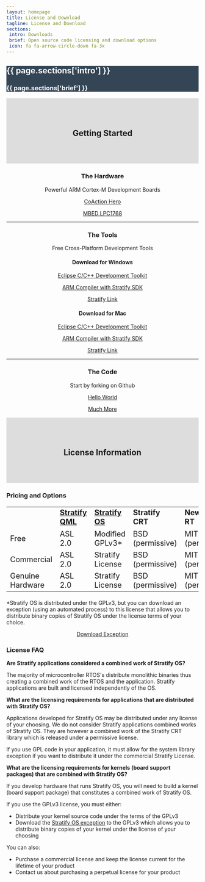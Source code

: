 ```yaml
---
layout: homepage
title: License and Download
tagline: License and Download
sections:
 intro: Downloads
 brief: Open source code licensing and download options
 icon: fa fa-arrow-circle-down fa-3x
---
```


<div style="background: #344555; color: #fff;">
<div class="container">
<div class="row header_row">
		<div class="col-md-3 text-center">
			<h2><i class="{{ page.sections['icon'] }}"></i></h2>
		</div>
		<div class="col-md-9">
			<h2><b>{{ page.sections['intro'] }}</b></h2>
			<h3>{{ page.sections['brief'] }}</h3>
		</div>
	</div>
</div>
</div>


<div style="background: #ddd;">
	<div class="container" style="padding-top: 50px; padding-bottom: 50px">
		<center>
			<h2>Getting Started</h2>
		</center>
	</div>
</div>

<div class="container">

<center>
<h3><i class="fa fa-cogs"></i> The Hardware</h3>
<p>Powerful ARM Cortex-M Development Boards</p>
</center>

<div class="row">

  <div class="col-md-6">
    <center>
      <p>
        <a class="btn btn-lg btn-primary" href="{{ BASE_URL }}/hardware/coaction-hero/">CoAction Hero</a>
      </p>
    </center>
  </div>

  <div class="col-md-6">
  <center>
    <p>
      <a class="btn btn-lg btn-primary" href="{{ BASE_URL }}/hardware/mbed-lpc1768/">MBED LPC1768</a>
    </p>
  </center>
  </div>

</div>

<hr>

<center>
<h3><i class="fa fa-wrench"></i> The Tools</h3>
<p>Free Cross-Platform Development Tools</p>
</center>

<div class="row">
  <div class="col-md-6">
  <center>
  <h4>Download for <b>Windows</b></h4>
  </center>

  <center>
    <p>
      <a class="btn btn-lg btn-primary" href="http://www.eclipse.org/downloads/packages/eclipse-ide-cc-developers/oxygenr" target="_blank">Eclipse C/C++ Development Toolkit</a>
    </p>
  </center>

  <center>
    <p>
      <a class="btn btn-lg btn-primary" href="https://github.com/StratifyLabs/StratifyLabs.github.io/releases/download/v3.0.0/Stratify-Labs-SDK-Installer-3.0.0.exe">ARM Compiler with Stratify SDK</a>
    </p>
  </center>

  <center>
    <p>
      <a class="btn btn-lg btn-primary" href="https://github.com/StratifyLabs/StratifyLabs.github.io/releases/download/v3.1/Stratify-Link-Installer-3.1.exe">Stratify Link</a>
    </p>
  </center>

  </div>

  <div class="col-md-6">

  <center>
  <h4>Download for <b>Mac</b></h4>
  </center>

  <center>
    <p>
      <a class="btn btn-lg btn-primary" href="http://www.eclipse.org/downloads/packages/eclipse-ide-cc-developers/oxygenr" target="_blank">Eclipse C/C++ Development Toolkit</a>
    </p>
  </center>

  <center>
    <p>
      <a class="btn btn-lg btn-primary" href="https://github.com/StratifyLabs/StratifyLabs.github.io/releases/download/v3.0.0/StratifyLabs-SDK-3.0.0.dmg">ARM Compiler with Stratify SDK</a>
    </p>
  </center>

  <center>
    <p>
      <a class="btn btn-lg btn-primary" href="https://github.com/StratifyLabs/StratifyLabs.github.io/releases/download/v3.2/StratifyLink-3.2.dmg">Stratify Link</a>
    </p>
  </center>


  </div>
</div>

<hr>

<center>
<h3><i class="fa fa-code-fork"></i> The Code</h3>
<p>Start by forking on Github</p>
</center>

<div class="row">
  <div class="col-md-6">
    <center>
      <p>
        <a class="btn btn-lg btn-primary" href="https://github.com/StratifyLabs/HelloWorld"  target="_blank">Hello World</a>
      </p>
    </center>
  </div>
  <div class="col-md-6">
  <center>
    <p>
      <a class="btn btn-lg btn-primary" href="https://github.com/StratifyLabs" target="_blank">Much More</a>
    </p>
  </center>
  </div>
</div>
</div>

<p>
</p>

<div style="background: #ddd;">
	<div class="container" style="padding-top: 50px; padding-bottom: 50px">
		<center>
			<h2>License Information</h2>
		</center>
	</div>
</div>


<div class="container">

<h3>Pricing and Options</h3>


<div class="table-responsive">
<table class="table table-striped" style="font-size: 1.4em;">
  <tr>
    <td></td>
    <td><b><a href="https://github.com/StratifyLabs/StratifyQML" target="_blank">Stratify QML</a></b></td>
    <td><b><a href="https://github.com/StratifyLabs/StratifyOS" target="_blank">Stratify OS</a></b></td>
    <td><b>Stratify CRT</b></td>
    <td><b>Newlib/Compiler RT</b></td>
    <td><b>Support</b></td>
    <td><b>Pricing</b></td>
  </tr>
  <tr>
    <td>Free</td>
    <td>ASL 2.0</td>
    <td>Modified GPLv3*</td>
    <td>BSD (permissive)</td>
    <td>MIT and BSD (permissive)</td>
    <td>Community</td>
    <td>Free</td>
  </tr>
  <tr>
    <td>Commercial</td>
    <td>ASL 2.0</td>
    <td>Stratify License</td>
    <td>BSD (permissive)</td>
    <td>MIT and BSD (permissive)</td>
    <td>Dedicated</td>
    <td>Coming Soon</td>
  </tr>
  <tr>
    <td>Genuine Hardware</td>
    <td>ASL 2.0</td>
    <td>Stratify License</td>
    <td>BSD (permissive)</td>
    <td>MIT and BSD (permissive)</td>
    <td>Dedicated</td>
    <td>Coming Soon</td>
  </tr>
</table>
</div>

<p>
*Stratify OS is distributed under the GPLv3, but you can download an exception (using an automated process) to this license that allows you to distribute binary copies of Stratify OS under the license terms of your choice.
</p>

<p>
<center>
<a class="btn btn-lg btn-primary" href="https://docs.google.com/forms/d/11hlFVfJFB_UZ7JVLc4XFZmmdZaXTEaaQo-y3eNt4R8o/viewform" target="_blank">Download Exception</a>
</center>

</p>

<h3>License FAQ</h3>

<p>
<b>Are Stratify applications considered a combined work of Stratify OS?</b>
</p>

<p>
The majority of microcontroller RTOS's distribute monolithic binaries thus creating a combined work of the RTOS and the application.  Stratify applications are built and licensed independently of the OS.
</p>

<p>
<b>What are the licensing requirements for applications that are distributed with Stratify OS?</b>
</p>

<p>
Applications developed for Stratify OS may be distributed under any license of your choosing.  We do not consider Stratify applications combined works of Stratify OS.  They are however a combined work of the Stratify CRT library which is released under a permissive license.
</p>

<p>
If you use GPL code in your application, it must allow for the system library exception if you want to distribute it under the commercial Stratify License.
</p>

<p>
<b>What are the licensing requirements for kernels (board support packages) that are combined with Stratify OS?</b>
</p>
<p>
If you develop hardware that runs Stratify OS, you will need to build a kernel (board support package) that constitutes a combined work of Stratify OS.
</p>
<p>
If you use the GPLv3 license, you must either:
</p>
<p>
<ul>
<li>Distribute your kernel source code under the terms of the GPLv3</li>
<li>Download the <a href="https://docs.google.com/forms/d/11hlFVfJFB_UZ7JVLc4XFZmmdZaXTEaaQo-y3eNt4R8o/viewform" target="_blank">Stratify OS exception</a> to the GPLv3 which allows you to distribute binary copies of your kernel under the license of your choosing</li>
</ul>
</p>
<p>
You can also:
<ul>
<li>Purchase a commercial license and keep the license current for the lifetime of your product</li>
<li>Contact us about purchasing a perpetual license for your product</li>
</ul>
</p>

</div>
